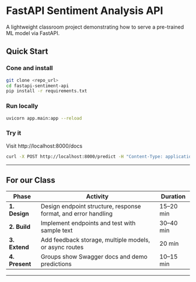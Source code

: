 # FastAPI Sentiment Analysis API

A lightweight classroom project demonstrating how to serve a pre-trained ML model via FastAPI.

## Quick Start

### Cone and install
```bash
git clone <repo_url>
cd fastapi-sentiment-api
pip install -r requirements.txt
```

### Run locally

```bash
uvicorn app.main:app --reload
```

### Try it

Visit http://localhost:8000/docs

```bash
curl -X POST http://localhost:8000/predict -H "Content-Type: application/json" -d '{"text": "I love FastAPI!"}'
```


---

## For our Class

| Phase | Activity | Duration |
|-------|-----------|-----------|
| **1. Design** | Design endpoint structure, response format, and error handling | 15–20 min |
| **2. Build** | Implement endpoints and test with sample text | 30–40 min |
| **3. Extend** | Add feedback storage, multiple models, or async routes | 20 min |
| **4. Present** | Groups show Swagger docs and demo predictions | 10–15 min |

---
